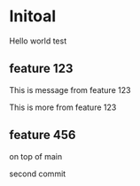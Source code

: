 # Initoal

Hello world test

## feature 123

This is message from feature 123

This is more from feature 123

## feature 456

on top of main

second commit